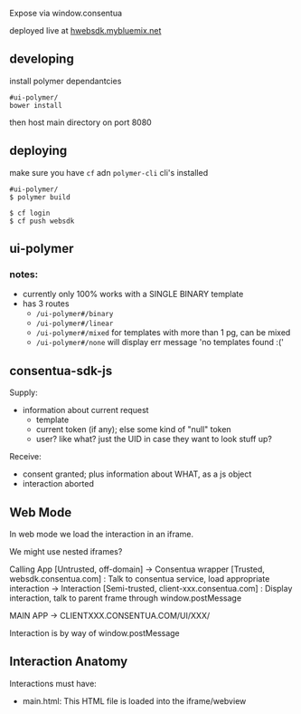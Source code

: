 Expose via window.consentua

deployed live at [hwebsdk.mybluemix.net](https://websdk.mybluemix.net/wrapper.html)

## developing
install polymer dependantcies
```
#ui-polymer/
bower install
```
then host main directory on port 8080

## deploying
make sure you have `cf`  adn `polymer-cli` cli's installed
```
#ui-polymer/
$ polymer build
```
```
$ cf login
$ cf push websdk
```

## ui-polymer

### notes:
* currently only 100% works with a SINGLE BINARY template
* has 3 routes
  * `/ui-polymer#/binary`
  * `/ui-polymer#/linear`
  * `/ui-polymer#/mixed` for templates with more than 1 pg, can be mixed
  * `/ui-polymer#/none` will display err message 'no templates found :('

## consentua-sdk-js

Supply:
* information about current request
  * template
  * current token (if any); else some kind of "null" token
  * user? like what? just the UID in case they want to look stuff up?

Receive:
* consent granted; plus information about WHAT, as a js object
* interaction aborted



## Web Mode

In web mode we load the interaction in an iframe.

We might use nested iframes?

Calling App [Untrusted, off-domain]
  -> Consentua wrapper [Trusted, websdk.consentua.com] : Talk to consentua service, load appropriate interaction
    -> Interaction [Semi-trusted, client-xxx.consentua.com] : Display interaction, talk to parent frame through window.postMessage

MAIN APP
  -> CLIENTXXX.CONSENTUA.COM/UI/XXX/

Interaction is by way of window.postMessage

## Interaction Anatomy 

Interactions must have:
* main.html: This HTML file is loaded into the iframe/webview
